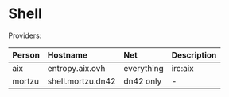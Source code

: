 # Shell

Providers:

| Person        | Hostname          | Net        | Description |
|:------------- |:----------------- |:---------- |:----------- |
| aix           | entropy.aix.ovh   | everything | irc:aix     |
| mortzu        | shell.mortzu.dn42 | dn42 only  | -           |
